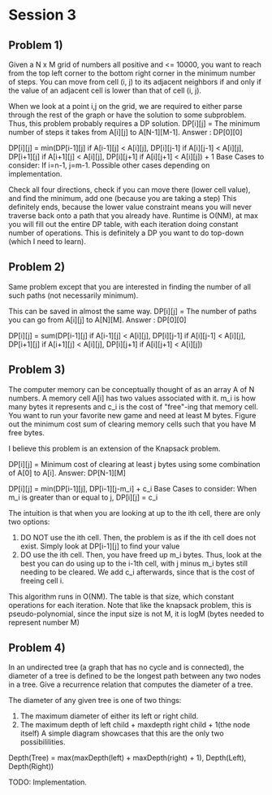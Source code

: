 # Session 3
## Problem 1)
Given a N x M grid of numbers all positive and <= 10000, you want to reach from the top left corner to the bottom right corner in the minimum number of steps. You can move from cell (i, j) to its adjacent neighbors if and only if the value of an adjacent cell is lower than that of cell (i, j).

When we look at a point i,j on the grid, we are required to either parse through the rest of the graph or have the solution to some subproblem. Thus, this problem probably requires a DP solution.
DP[i][j] = The minimum number of steps it takes from A[i][j] to A[N-1][M-1].
Answer : DP[0][0]

DP[i][j] = min(DP[i-1][j] if A[i-1][j] < A[i][j],
DP[i][j-1] if A[i][j-1] < A[i][j],
DP[i+1][j] if A[i+1][j] < A[i][j],
DP[i][j+1] if A[i][j+1] < A[i][j]) + 1
Base Cases to consider: If i=n-1, j=m-1. Possible other cases depending on implementation.

Check all four directions, check if you can move there (lower cell value), and find the minimum, add one (because you are taking a step)
This definitely ends, because the lower value constraint means you will never traverse back onto a path that you already have.
Runtime is O(NM), at max you will fill out the entire DP table, with each iteration doing constant number of operations.
This is definitely a DP you want to do top-down (which I need to learn).

## Problem 2)
Same problem except that you are interested in finding the number of all such paths (not necessarily minimum).

This can be saved in almost the same way.
DP[i][j] = The number of paths you can go from A[i][j] to A[N][M].
Answer : DP[0][0]

DP[i][j] = sum(DP[i-1][j] if A[i-1][j] < A[i][j],
DP[i][j-1] if A[i][j-1] < A[i][j],
DP[i+1][j] if A[i+1][j] < A[i][j],
DP[i][j+1] if A[i][j+1] < A[i][j])

## Problem 3)
The computer memory can be conceptually thought of as an array A of N numbers. A memory cell A[i] has two values associated with it. m_i is how many bytes it represents and c_i is the cost of "free"-ing that memory cell. You want to run your favorite new game and need at least M bytes. Figure out the minimum cost sum of clearing memory cells such that you have M free bytes.

I believe this problem is an extension of the Knapsack problem.

DP[i][j] = Minimum cost of clearing at least j bytes using some combination of A[0] to A[i].
Answer: DP[N-1][M]

DP[i][j] = min(DP[i-1][j],
DP[i-1][j-m_i] + c_i
Base Cases to consider: When m_i is greater than or equal to j, DP[i][j] = c_i

The intuition is that when you are looking at up to the ith cell, there are only two options:
1) DO NOT use the ith cell. Then, the problem is as if the ith cell does not exist. Simply look at DP[i-1][j] to find your value
2) DO use the ith cell. Then, you have freed up m_i bytes. Thus, look at the best you can do using up to the i-1th cell, with j minus m_i bytes still needing to be cleared. We add c_i afterwards, since that is the cost of freeing cell i.

This algorithm runs in O(NM). The table is that size, which constant operations for each iteration.
Note that like the knapsack problem, this is pseudo-polynomial, since the input size is not M, it is logM (bytes needed to represent number M)


## Problem 4)
In an undirected tree (a graph that has no cycle and is connected), the diameter of a tree is defined to be the longest path between any two nodes in a tree. Give a recurrence relation that computes the diameter of a tree.

The diameter of any given tree is one of two things:
1) The maximum diameter of either its left or right child.
2) The maximum depth of left child + maxdepth right child + 1(the node itself)
A simple diagram showcases that this are the only two possibililities.

Depth(Tree) = max(maxDepth(left) + maxDepth(right) + 1),
Depth(Left),
Depth(Right))

TODO: Implementation.


